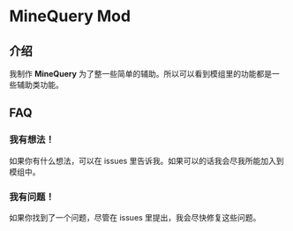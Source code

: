 # MineQuery Mod

## 介绍

我制作 __MineQuery__ 为了整一些简单的辅助。所以可以看到模组里的功能都是一些辅助类功能。

## FAQ

### 我有想法！

如果你有什么想法，可以在 issues 里告诉我。如果可以的话我会尽我所能加入到模组中。

### 我有问题！

如果你找到了一个问题，尽管在 issues 里提出，我会尽快修复这些问题。

